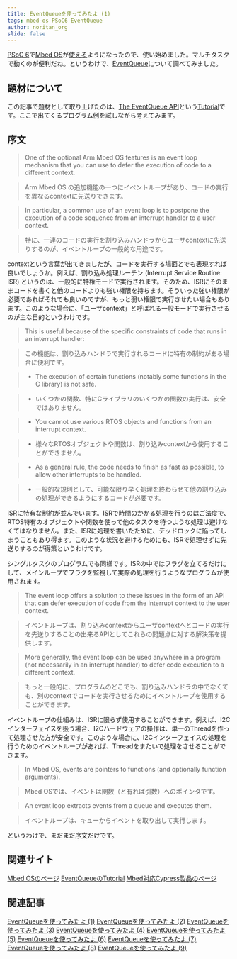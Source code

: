 ```yaml
---
title: EventQueueを使ってみたよ (1)
tags: mbed-os PSoC6 EventQueue
author: noritan_org
slide: false
---
```

[PSoC 6]で[Mbed OS]が[使える][mbed cypress]ようになったので、使い始めました。マルチタスクで動くのが便利だね。というわけで、[EventQueue]について調べてみました。

## 題材について

この記事で題材として取り上げたのは、[The EventQueue API]という[Tutorial]です。ここで出てくるプログラム例を試しながら考えてみます。

## 序文

> One of the optional Arm Mbed OS features is an event loop mechanism that you can use to defer the execution of code to a different context.

> Arm Mbed OS の追加機能の一つにイベントループがあり、コードの実行を異なるcontextに先送りできます。

> In particular, a common use of an event loop is to postpone the execution of a code sequence from an interrupt handler to a user context.

> 特に、一連のコードの実行を割り込みハンドラからユーザcontextに先送りするのが、イベントループの一般的な用途です。

contextという言葉が出てきましたが、コードを実行する場面とでも表現すれば良いでしょうか。例えば、割り込み処理ルーチン (Interrupt Service Routine: ISR) というのは、一般的に特権モードで実行されます。そのため、ISRにそのままコードを書くと他のコードよりも強い権限を持ちます。そういった強い権限が必要であればそれでも良いのですが、もっと弱い権限で実行させたい場合もあります。このような場合に、「ユーザcontext」と呼ばれる一般モードで実行させるのが主な目的というわけです。

> This is useful because of the specific constraints of code that runs in an interrupt handler:

> この機能は、割り込みハンドラで実行されるコードに特有の制約がある場合に便利です。

> * The execution of certain functions (notably some functions in the C library) is not safe.

> * いくつかの関数、特にCライブラリのいくつかの関数の実行は、安全ではありません。

> * You cannot use various RTOS objects and functions from an interrupt context.

> * 様々なRTOSオブジェクトや関数は、割り込みcontextから使用することができません。

> * As a general rule, the code needs to finish as fast as possible, to allow other interrupts to be handled.

> * 一般的な規則として、可能な限り早く処理を終わらせて他の割り込みの処理ができるようにするコードが必要です。

ISRに特有な制約が並んでいます。ISRで時間のかかる処理を行うのはご法度で、RTOS特有のオブジェクトや関数を使って他のタスクを待つような処理は避けなくてはなりません。また、ISRに処理を書いたために、デッドロックに陥ってしまうこともあり得ます。このような状況を避けるためにも、ISRで処理せずに先送りするのが得策というわけです。

シングルタスクのプログラムでも同様です。ISRの中ではフラグを立てるだけにして、メインループでフラグを監視して実際の処理を行うようなプログラムが使用されます。

> The event loop offers a solution to these issues in the form of an API that can defer execution of code from the interrupt context to the user context.

> イベントループは、割り込みcontextからユーザcontextへとコードの実行を先送りすることの出来るAPIとしてこれらの問題点に対する解決策を提供します。

> More generally, the event loop can be used anywhere in a program (not necessarily in an interrupt handler) to defer code execution to a different context.

> もっと一般的に、プログラムのどこでも、割り込みハンドラの中でなくても、別のcontextでコードを実行させるためにイベントループを使用することができます。

イベントループの仕組みは、ISRに限らず使用することができます。例えば、I2Cインターフェイスを扱う場合、I2Cハードウェアの操作は、単一のThreadを作って処理させた方が安全です。このような場合に、I2Cインターフェイスの処理を行うためのイベントループがあれば、Threadをまたいで処理をさせることができます。

> In Mbed OS, events are pointers to functions (and optionally function arguments).

> Mbed OSでは、イベントは関数（と有れば引数）へのポインタです。

> An event loop extracts events from a queue and executes them.

> イベントループは、キューからイベントを取り出して実行します。

というわけで、まだまだ序文だけです。

## 関連サイト
[Mbed OSのページ][Mbed OS]
[EventQueueのTutorial][The EventQueue API]
[Mbed対応Cypress製品のページ][mbed cypress]

## 関連記事
[EventQueueを使ってみたよ (1)][(1)]
[EventQueueを使ってみたよ (2)][(2)]
[EventQueueを使ってみたよ (3)][(3)]
[EventQueueを使ってみたよ (4)][(4)]
[EventQueueを使ってみたよ (5)][(5)]
[EventQueueを使ってみたよ (6)][(6)]
[EventQueueを使ってみたよ (7)][(7)]
[EventQueueを使ってみたよ (8)][(8)]
[EventQueueを使ってみたよ (9)][(9)]

[(1)]:https://qiita.com/noritan_org/items/89406171ea7bcef2a665
[(2)]:https://qiita.com/noritan_org/items/ff72ae6a4398ba6d3432
[(3)]:https://qiita.com/noritan_org/items/d8333c74fb8d2ef8a8de
[(4)]:https://qiita.com/noritan_org/items/65d579f722002ea12a6c
[(5)]:https://qiita.com/noritan_org/items/172ca6c62fe4b36767d4
[(6)]:https://qiita.com/noritan_org/items/cc4a0ab2c6ff9c0aa5ec
[(7)]:https://qiita.com/noritan_org/items/83d2728811220c2c44ad
[(8)]:https://qiita.com/noritan_org/items/58316099f9ef45bc56bd
[(9)]:https://qiita.com/noritan_org/items/fa35cc2e07c1841f5eb2
[PSoC 6]:https://www.cypress.com/psoc6
[Mbed OS]:https://www.mbed.com/platform/mbed-os/
[mbed cypress]:https://os.mbed.com/teams/Cypress/
[EventQueue]:https://os.mbed.com/docs/mbed-os/v5.15/apis/eventqueue.html
[The EventQueue API]:https://os.mbed.com/docs/mbed-os/v5.15/tutorials/the-eventqueue-api.html
[Tutorial]:https://os.mbed.com/docs/mbed-os/v5.15/tutorials/index.html
